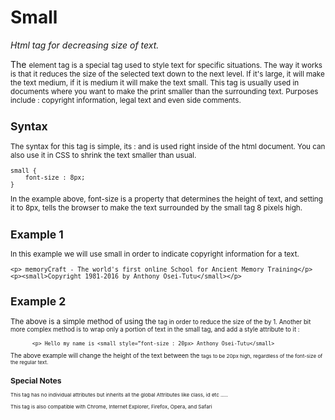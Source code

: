 # Small


*Html tag for decreasing size of text.*


The <small>  element tag is a special tag used to style text for specific situations. The way it works is that it reduces the size of the selected text down to the next level. If it's large, it will make the text medium, if it is medium it will make the text small. This tag is usually used in documents where you want to make the print smaller than the surrounding text. Purposes include : copyright information, legal text and even side comments.


## Syntax
The syntax for this tag is simple, its : <small></small> and is used right inside of the html document.
You can also use it in CSS to shrink the text smaller than usual. 
```
small {
	font-size : 8px;
}
```
In the example above, font-size is a property that determines the height of text, and setting it to 8px, tells the browser to make the text surrounded by the small tag 8 pixels high.


## Example 1


In this example we will use small in order to indicate copyright information for a text.
```
<p> memoryCraft - The world's first online School for Ancient Memory Training</p>
<p><small>Copyright 1981-2016 by Anthony Osei-Tutu</small></p>
```

## Example 2


The above is a simple method of using the <small> tag in order to reduce the size of the by 1. Another bit more complex method is to wrap only a portion of text in the small tag, and add a style attribute to it :


```
       <p> Hello my name is <small style=”font-size : 20px> Anthony Osei-Tutu</small>
```
The above example will change the height of the text between the <small> tags to be 20px high, regardless of the font-size of the regular text.


## Special Notes
This tag has no individual attributes but inherits all the global Attributes like class, id etc …..

This tag is also compatible with Chrome, Internet Explorer, Firefox, Opera, and Safari

